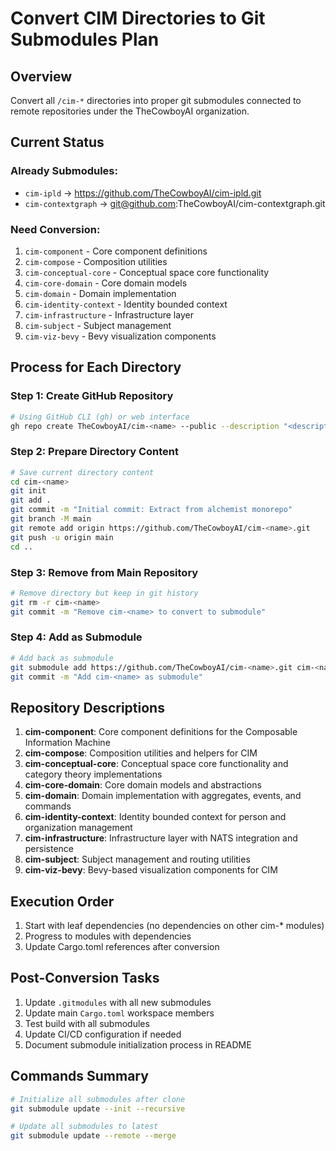 # Convert CIM Directories to Git Submodules Plan

## Overview
Convert all `/cim-*` directories into proper git submodules connected to remote repositories under the TheCowboyAI organization.

## Current Status

### Already Submodules:
- `cim-ipld` → https://github.com/TheCowboyAI/cim-ipld.git
- `cim-contextgraph` → git@github.com:TheCowboyAI/cim-contextgraph.git

### Need Conversion:
1. `cim-component` - Core component definitions
2. `cim-compose` - Composition utilities
3. `cim-conceptual-core` - Conceptual space core functionality
4. `cim-core-domain` - Core domain models
5. `cim-domain` - Domain implementation
6. `cim-identity-context` - Identity bounded context
7. `cim-infrastructure` - Infrastructure layer
8. `cim-subject` - Subject management
9. `cim-viz-bevy` - Bevy visualization components

## Process for Each Directory

### Step 1: Create GitHub Repository
```bash
# Using GitHub CLI (gh) or web interface
gh repo create TheCowboyAI/cim-<name> --public --description "<description>"
```

### Step 2: Prepare Directory Content
```bash
# Save current directory content
cd cim-<name>
git init
git add .
git commit -m "Initial commit: Extract from alchemist monorepo"
git branch -M main
git remote add origin https://github.com/TheCowboyAI/cim-<name>.git
git push -u origin main
cd ..
```

### Step 3: Remove from Main Repository
```bash
# Remove directory but keep in git history
git rm -r cim-<name>
git commit -m "Remove cim-<name> to convert to submodule"
```

### Step 4: Add as Submodule
```bash
# Add back as submodule
git submodule add https://github.com/TheCowboyAI/cim-<name>.git cim-<name>
git commit -m "Add cim-<name> as submodule"
```

## Repository Descriptions

1. **cim-component**: Core component definitions for the Composable Information Machine
2. **cim-compose**: Composition utilities and helpers for CIM
3. **cim-conceptual-core**: Conceptual space core functionality and category theory implementations
4. **cim-core-domain**: Core domain models and abstractions
5. **cim-domain**: Domain implementation with aggregates, events, and commands
6. **cim-identity-context**: Identity bounded context for person and organization management
7. **cim-infrastructure**: Infrastructure layer with NATS integration and persistence
8. **cim-subject**: Subject management and routing utilities
9. **cim-viz-bevy**: Bevy-based visualization components for CIM

## Execution Order

1. Start with leaf dependencies (no dependencies on other cim-* modules)
2. Progress to modules with dependencies
3. Update Cargo.toml references after conversion

## Post-Conversion Tasks

1. Update `.gitmodules` with all new submodules
2. Update main `Cargo.toml` workspace members
3. Test build with all submodules
4. Update CI/CD configuration if needed
5. Document submodule initialization process in README

## Commands Summary

```bash
# Initialize all submodules after clone
git submodule update --init --recursive

# Update all submodules to latest
git submodule update --remote --merge
```

